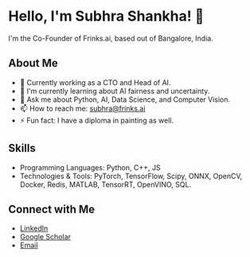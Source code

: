 # Hello, I'm Subhra Shankha! 👋

I'm the Co-Founder of Frinks.ai, based out of Bangalore, India.

## About Me

- 💼 Currently working as a CTO and Head of AI.
- 🌱 I'm currently learning about AI fairness and uncertainty.
- 💬 Ask me about Python, AI, Data Science, and Computer Vision.
- 📫 How to reach me: subhra@frinks.ai
- ⚡ Fun fact: I have a diploma in painting as well.

## Skills

- Programming Languages: Python, C++, JS
- Technologies & Tools: PyTorch, TensorFlow, Scipy, ONNX, OpenCV, Docker, Redis, MATLAB, TensorRT, OpenVINO, SQL.

## Connect with Me

- [LinkedIn](https://www.linkedin.com/in/subhra1995/)
- [Google Scholar](https://scholar.google.com/citations?user=tHvGYyIAAAAJ&hl=en)
- [Email](mailto:subhra@frinks.ai)

